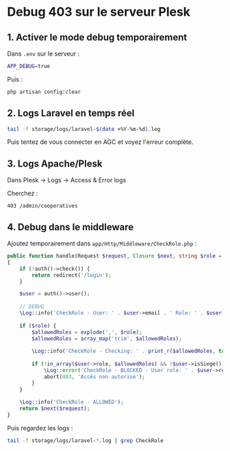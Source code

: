 # Debug 403 sur le serveur Plesk

## 1. Activer le mode debug temporairement

Dans `.env` sur le serveur :
```bash
APP_DEBUG=true
```

Puis :
```bash
php artisan config:clear
```

## 2. Logs Laravel en temps réel

```bash
tail -f storage/logs/laravel-$(date +%Y-%m-%d).log
```

Puis tentez de vous connecter en AGC et voyez l'erreur complète.

## 3. Logs Apache/Plesk

Dans Plesk → Logs → Access & Error logs

Cherchez :
```
403 /admin/cooperatives
```

## 4. Debug dans le middleware

Ajoutez temporairement dans `app/Http/Middleware/CheckRole.php` :

```php
public function handle(Request $request, Closure $next, string $role = null): Response
{
    if (!auth()->check()) {
        return redirect('/login');
    }

    $user = auth()->user();
    
    // DEBUG
    \Log::info('CheckRole - User: ' . $user->email . ' Role: ' . $user->role . ' Allowed: ' . $role);
    
    if ($role) {
        $allowedRoles = explode(',', $role);
        $allowedRoles = array_map('trim', $allowedRoles);
        
        \Log::info('CheckRole - Checking: ' . print_r($allowedRoles, true));
        
        if (!in_array($user->role, $allowedRoles) && !$user->isSiege()) {
            \Log::error('CheckRole - BLOCKED - User role: ' . $user->role . ' Allowed: ' . $role);
            abort(403, 'Accès non autorisé');
        }
    }
    
    \Log::info('CheckRole - ALLOWED');
    return $next($request);
}
```

Puis regardez les logs :
```bash
tail -f storage/logs/laravel-*.log | grep CheckRole
```

